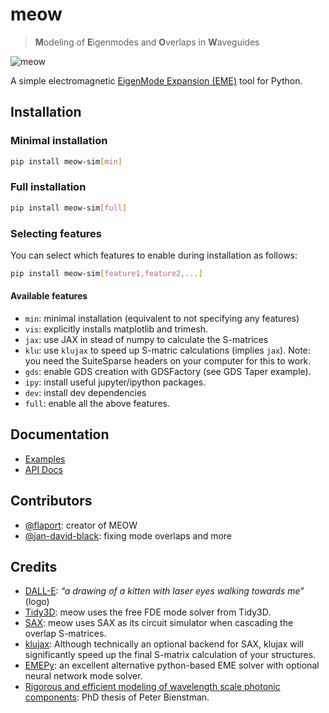 # meow

> **M**odeling of **E**igenmodes and **O**verlaps in **W**aveguides

![meow](https://flaport.github.io/meow/_static/meow.png)

A simple electromagnetic [EigenMode Expansion (EME)](https://en.wikipedia.org/wiki/Eigenmode_expansion) tool for Python.

## Installation

### Minimal installation
```sh
pip install meow-sim[min]
```

### Full installation
```sh
pip install meow-sim[full]
```

### Selecting features
You can select which features to enable during installation as follows:
```sh
pip install meow-sim[feature1,feature2,...]
```

#### Available features
* `min`: minimal installation (equivalent to not specifying any features)
* `vis`: explicitly installs matplotlib and trimesh.
* `jax`: use JAX in stead of numpy to calculate the S-matrices
* `klu`: use `klujax` to speed up S-matric calculations (implies `jax`). Note: you need
the SuiteSparse headers on your computer for this to work.
* `gds`: enable GDS creation with GDSFactory (see GDS Taper example).
* `ipy`: install useful jupyter/ipython packages.
* `dev`: install dev dependencies
* `full`: enable all the above features.


## Documentation

- [Examples](https://flaport.github.io/meow/examples.html)
- [API Docs](https://flaport.github.io/meow/meow.html)

## Contributors

- [@flaport](https://gitub.com/flaport): creator of MEOW
- [@jan-david-black](https://github.com/jan-david-black): fixing mode overlaps and more

## Credits

- [DALL-E](https://labs.openai.com): _“a drawing of a kitten with laser eyes walking towards me”_ (logo)
- [Tidy3D](https://github.com/flexcompute/tidy3d): meow uses the free FDE mode solver from Tidy3D.
- [SAX](https://github.com/flaport/sax): meow uses SAX as its circuit simulator when cascading the overlap S-matrices.
- [klujax](https://github.com/flaport/sax): Although technically an optional backend for SAX, klujax will significantly speed up the final S-matrix calculation of your structures.
- [EMEPy](https://github.com/BYUCamachoLab/emepy): an excellent alternative python-based EME solver with optional neural network mode solver.
- [Rigorous and efficient modeling of wavelength scale photonic components](http://photonics.intec.ugent.be/download/phd_104.pdf): PhD thesis of Peter Bienstman.
